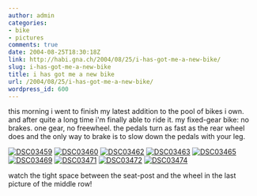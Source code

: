 ```yaml
---
author: admin
categories:
- bike
- pictures
comments: true
date: 2004-08-25T18:30:18Z
link: http://habi.gna.ch/2004/08/25/i-has-got-me-a-new-bike/
slug: i-has-got-me-a-new-bike
title: i has got me a new bike
url: /2004/08/25/i-has-got-me-a-new-bike/
wordpress_id: 600
---
```


this morning i went to finish my latest addition to the pool of bikes i own.
and after quite a long time i'm finally able to ride it.
my fixed-gear bike: no brakes. one gear, no freewheel. the pedals turn as fast as the rear wheel does and the only way to brake is to slow down the pedals with your leg.

[![DSC03459](http://habi.gna.ch/blog/images/DSC03459-tm.jpg)](http://habi.gna.ch/blog/images/DSC03459.JPG) [![DSC03460](http://habi.gna.ch/blog/images/DSC03460-tm.jpg)](http://habi.gna.ch/blog/images/DSC03460.JPG) [![DSC03462](http://habi.gna.ch/blog/images/DSC03462-tm.jpg)](http://habi.gna.ch/blog/images/DSC03462.JPG)
[![DSC03463](http://habi.gna.ch/blog/images/DSC03463-tm.jpg)](http://habi.gna.ch/blog/images/DSC03463.JPG) [![DSC03465](http://habi.gna.ch/blog/images/DSC03465-tm.jpg)](http://habi.gna.ch/blog/images/DSC03465.JPG) [![DSC03469](http://habi.gna.ch/blog/images/DSC03469-tm.jpg)](http://habi.gna.ch/blog/images/DSC03469.JPG)
[![DSC03471](http://habi.gna.ch/blog/images/DSC03471-tm.jpg)](http://habi.gna.ch/blog/images/DSC03471.JPG) [![DSC03472](http://habi.gna.ch/blog/images/DSC03472-tm.jpg)](http://habi.gna.ch/blog/images/DSC03472.JPG) [![DSC03474](http://habi.gna.ch/blog/images/DSC03474-tm.jpg)](http://habi.gna.ch/blog/images/DSC03474.JPG)

watch the tight space between the seat-post and the wheel in the last picture of the middle row!
